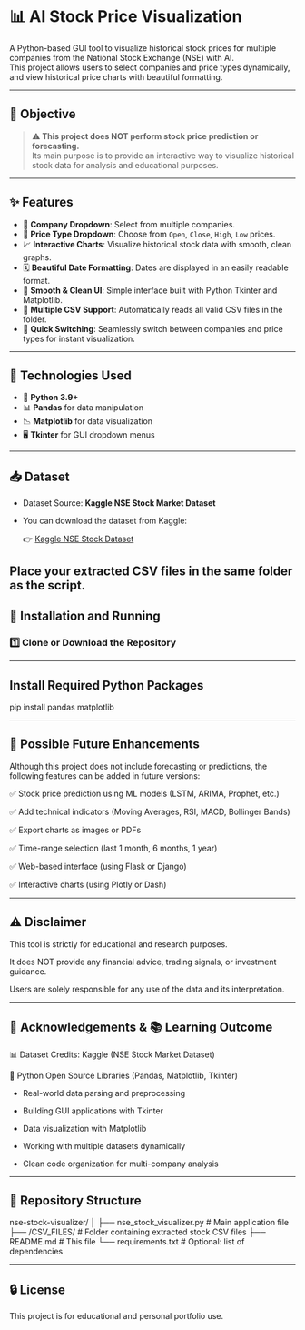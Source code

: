 # 📊 AI Stock Price Visualization 

A Python-based GUI tool to visualize historical stock prices for multiple companies from the National Stock Exchange (NSE) with AI.  
This project allows users to select companies and price types dynamically, and view historical price charts with beautiful formatting.

---

## 🚩 Objective

> **⚠ This project does NOT perform stock price prediction or forecasting.**  
> Its main purpose is to provide an interactive way to visualize historical stock data for analysis and educational purposes.

---

## ✨ Features

- 🔽 **Company Dropdown**: Select from multiple companies.
- 🔽 **Price Type Dropdown**: Choose from `Open`, `Close`, `High`, `Low` prices.
- 📈 **Interactive Charts**: Visualize historical stock data with smooth, clean graphs.
- 🗓 **Beautiful Date Formatting**: Dates are displayed in an easily readable format.
- 🎨 **Smooth & Clean UI**: Simple interface built with Python Tkinter and Matplotlib.
- 📂 **Multiple CSV Support**: Automatically reads all valid CSV files in the folder.
- 🔄 **Quick Switching**: Seamlessly switch between companies and price types for instant visualization.

---

## 🧰 Technologies Used

- 🐍 **Python 3.9+**
- 📊 **Pandas** for data manipulation
- 📉 **Matplotlib** for data visualization
- 🖥 **Tkinter** for GUI dropdown menus

---

## 📥 Dataset

- Dataset Source: **Kaggle NSE Stock Market Dataset**
- You can download the dataset from Kaggle:

  👉 [Kaggle NSE Stock Dataset](https://www.kaggle.com/datasets/)

Place your extracted CSV files in the same folder as the script.
---

## 🚀 Installation and Running

### 1️⃣ Clone or Download the Repository

---

## Install Required Python Packages

pip install pandas matplotlib

---

## 🔮 Possible Future Enhancements
Although this project does not include forecasting or predictions, the following features can be added in future versions:

✅ Stock price prediction using ML models (LSTM, ARIMA, Prophet, etc.)

✅ Add technical indicators (Moving Averages, RSI, MACD, Bollinger Bands)

✅ Export charts as images or PDFs

✅ Time-range selection (last 1 month, 6 months, 1 year)

✅ Web-based interface (using Flask or Django)

✅ Interactive charts (using Plotly or Dash)

---

## ⚠ Disclaimer

This tool is strictly for educational and research purposes.

It does NOT provide any financial advice, trading signals, or investment guidance.

Users are solely responsible for any use of the data and its interpretation.

---

## 🙏 Acknowledgements & 📚 Learning Outcome

📊 Dataset Credits: Kaggle (NSE Stock Market Dataset)

🔗 Python Open Source Libraries (Pandas, Matplotlib, Tkinter)

- Real-world data parsing and preprocessing

- Building GUI applications with Tkinter

- Data visualization with Matplotlib

- Working with multiple datasets dynamically

- Clean code organization for multi-company analysis

---

## 📌 Repository Structure

nse-stock-visualizer/
│
├── nse_stock_visualizer.py   # Main application file
├── /CSV_FILES/               # Folder containing extracted stock CSV files
├── README.md                 # This file
└── requirements.txt          # Optional: list of dependencies

---

## 🔒 License

This project is for educational and personal portfolio use.
